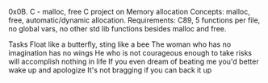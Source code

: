 0x0B. C - malloc, free
C project on Memory allocation
Concepts: malloc, free, automatic/dynamic allocation.
Requirements: C89, 5 functions per file, no global vars, no other std lib functions besides malloc and free.

Tasks
Float like a butterfly, sting like a bee
The woman who has no imagination has no wings
He who is not courageous enough to take risks will accomplish nothing in life
If you even dream of beating me you'd better wake up and apologize
It's not bragging if you can back it up
